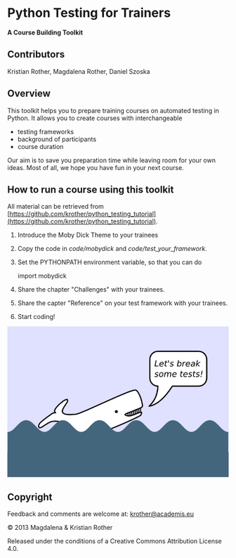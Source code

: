 # Python Testing for Trainers
**A Course Building Toolkit**

## Contributors
Kristian Rother, Magdalena Rother, Daniel Szoska

## Overview
This toolkit helps you to prepare training courses on automated testing in Python. It allows you to create courses with interchangeable

* testing frameworks
* background of participants
* course duration

Our aim is to save you preparation time while leaving room for your own ideas. Most of all, we hope you have fun in your next course.

## How to run a course using this toolkit

All material can be retrieved from [https://github.com/krother/python_testing_tutorial](https://github.com/krother/python_testing_tutorial).

1. Introduce the Moby Dick Theme to your trainees
2. Copy the code in *code/mobydick* and *code/test_your_framework*.
3. Set the PYTHONPATH environment variable, so that you can do

    import mobydick

4. Share the chapter "Challenges" with your trainees.
5. Share the capter "Reference" on your test framework with your trainees.
6. Start coding!

![Moby Dick](images/mobydick.png)

## Copyright

Feedback and comments are welcome at: [krother@academis.eu](mailto:krother@academis.eu)

© 2013 Magdalena & Kristian Rother

Released under the conditions of a Creative Commons
Attribution License 4.0.
